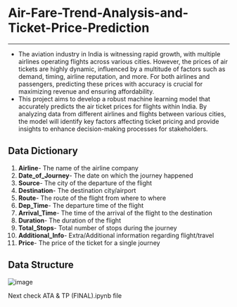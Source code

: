 # Air-Fare-Trend-Analysis-and-Ticket-Price-Prediction
---
* The aviation industry in India is witnessing rapid growth, with multiple airlines operating flights across various cities. However, the prices of air tickets are highly dynamic, influenced by a multitude of factors such as demand, timing, airline reputation, and more. For both airlines and passengers, predicting these prices with accuracy is crucial for maximizing revenue and ensuring affordability.
* This project aims to develop a robust machine learning model that accurately predicts the air ticket prices for flights within India. By analyzing data from different airlines and flights between various cities, the model will identify key factors affecting ticket pricing and provide insights to enhance decision-making processes for stakeholders.
## Data Dictionary
1. **Airline**- The name of the airline company
2. **Date_of_Journey**- The date on which the journey happened
3. **Source**- The city of the departure of the flight
4. **Destination**- The destination city/airport
5. **Route**- The route of the flight from where to where
6. **Dep_Time**- The departure time of the flight
7. **Arrival_Time**- The time of the arrival of the flight to the destination
8. **Duration**- The duration of the flight
9. **Total_Stops**- Total number of stops during the journey
10. **Additional_Info**- Extra/Additional information regarding flight/travel
11. **Price**- The price of the ticket for a single journey

## Data Structure
![image](https://github.com/user-attachments/assets/e59f3979-2ae0-4d27-a664-10e9c14b6b1e)

Next check ATA & TP (FINAL).ipynb file
